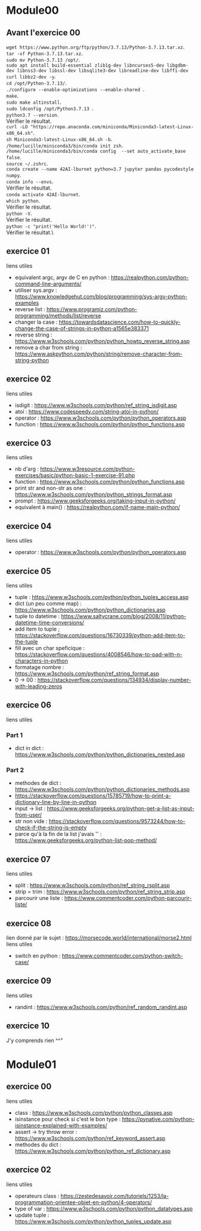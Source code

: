# Module00

## Avant l'exercice 00
`wget https://www.python.org/ftp/python/3.7.13/Python-3.7.13.tar.xz`.\
`tar -xf Python-3.7.13.tar.xz`.\
`sudo mv Python-3.7.13 /opt/`.\
`sudo apt install build-essential zlib1g-dev libncurses5-dev libgdbm-dev libnss3-dev libssl-dev libsqlite3-dev libreadline-dev libffi-dev curl libbz2-dev -y`.\
`cd /opt/Python-3.7.13/`.\
`./configure --enable-optimizations --enable-shared `.\
`make`.\
`sudo make altinstall`.\
`sudo ldconfig /opt/Python3.7.13 `.\
`python3.7 --version`.\
Vérifier le résultat.\
`curl -LO "https://repo.anaconda.com/miniconda/Miniconda3-latest-Linux-x86_64.sh"`.\
`sh Miniconda3-latest-Linux-x86_64.sh -b`.\
`/home/lucille/miniconda3/bin/conda init zsh`.\
`/home/lucille/miniconda3/bin/conda config  --set auto_activate_base false`.\
`source ~/.zshrc`.\
`conda create --name 42AI-lburnet python=3.7 jupyter pandas pycodestyle numpy`.\
`conda info --envs`.\
Vérifier le résultat.\
`conda activate 42AI-lburnet`.\
`which python`.\
Vérifier le résultat.\
`python -V`.\
Vérifier le résultat.\
`python -c "print('Hello World!')"`.\
Vérifier le résultat.\

## exercice 01
liens utiles
* equivalent argc, argv de C en python : https://realpython.com/python-command-line-arguments/
* utiliser sys.argv : https://www.knowledgehut.com/blog/programming/sys-argv-python-examples
* reverse list : https://www.programiz.com/python-programming/methods/list/reverse
* changer la case : https://towardsdatascience.com/how-to-quickly-change-the-case-of-strings-in-python-a1565e383371
* reverse string : https://www.w3schools.com/python/python_howto_reverse_string.asp
* remove a char from string : https://www.askpython.com/python/string/remove-character-from-string-python

## exercice 02
liens utiles
* isdigit : https://www.w3schools.com/python/ref_string_isdigit.asp
* atoi : https://www.codespeedy.com/string-atoi-in-python/
* operator : https://www.w3schools.com/python/python_operators.asp
* function : https://www.w3schools.com/python/python_functions.asp

## exercice 03
liens utiles
* nb d'arg : https://www.w3resource.com/python-exercises/basic/python-basic-1-exercise-91.php
* function : https://www.w3schools.com/python/python_functions.asp
* print str and non-str as one : https://www.w3schools.com/python/python_strings_format.asp
* prompt : https://www.geeksforgeeks.org/taking-input-in-python/
* equivalent à main() : https://realpython.com/if-name-main-python/

## exercice 04
liens utiles
* operator : https://www.w3schools.com/python/python_operators.asp

## exercice 05
liens utiles
* tuple : https://www.w3schools.com/python/python_tuples_access.asp
* dict (un peu comme map) : https://www.w3schools.com/python/python_dictionaries.asp
* tuple to datetime : https://www.saltycrane.com/blog/2008/11/python-datetime-time-conversions/
* add item to tuple ; https://stackoverflow.com/questions/16730339/python-add-item-to-the-tuple
* fill avec un char speficique : https://stackoverflow.com/questions/4008546/how-to-pad-with-n-characters-in-python
* formatage nombre : https://www.w3schools.com/python/ref_string_format.asp
* 0 -> 00 : https://stackoverflow.com/questions/134934/display-number-with-leading-zeros

## exercice 06
liens utiles
### Part 1
* dict in dict : https://www.w3schools.com/python/python_dictionaries_nested.asp
### Part 2
* methodes de dict : https://www.w3schools.com/python/python_dictionaries_methods.asp
* https://stackoverflow.com/questions/15785719/how-to-print-a-dictionary-line-by-line-in-python
* input -> list : https://www.geeksforgeeks.org/python-get-a-list-as-input-from-user/
* str non vide : https://stackoverflow.com/questions/9573244/how-to-check-if-the-string-is-empty
* parce qu'à la fin de la list j'avais '' : https://www.geeksforgeeks.org/python-list-pop-method/

## exercice 07
liens utiles
* split : https://www.w3schools.com/python/ref_string_rsplit.asp
* strip = trim : https://www.w3schools.com/python/ref_string_strip.asp
* parcourir une liste : https://www.commentcoder.com/python-parcourir-liste/

## exercice 08
lien donné par le sujet : https://morsecode.world/international/morse2.html
liens utiles
* switch en python : https://www.commentcoder.com/python-switch-case/

## exercice 09
liens utiles
* randint : https://www.w3schools.com/python/ref_random_randint.asp

## exercice 10
J'y comprends rien ^^"

# Module01
## exercice 00
liens utiles
* class : https://www.w3schools.com/python/python_classes.asp
* isinstance pour check si c'est le bon type : https://pynative.com/python-isinstance-explained-with-examples/
* assert -> try throw error : https://www.w3schools.com/python/ref_keyword_assert.asp
* methodes du dict : https://www.w3schools.com/python/python_ref_dictionary.asp

## exercice 02
liens utiles
* operateurs class : https://zestedesavoir.com/tutoriels/1253/la-programmation-orientee-objet-en-python/4-operators/
* type of var : https://www.w3schools.com/python/python_datatypes.asp
* update tuple : https://www.w3schools.com/python/python_tuples_update.asp